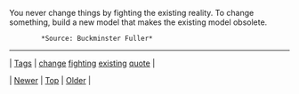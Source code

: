 <!--
title: You never change things by fighting the existing reality. To change something, build a new model that makes the existing model obsolete.
date: 2020-06-28T15:27:00.179Z
tags: change, fighting, existing, quote
-->




You never change things by fighting the existing reality. To change something, build a new model that makes the existing model obsolete.

            *Source: Buckminster Fuller*

<!--BOTTOM-POST-NAVIGATION-->
---

| [Tags](tags.md) | [change](tag-change.md) [fighting](tag-fighting.md) [existing](tag-existing.md) [quote](tag-quote.md) |

| [Newer](63590090263.md) | [Top](index.md) | [Older](63966305206.md) |